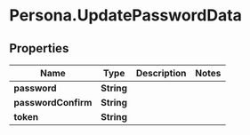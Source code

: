 # Persona.UpdatePasswordData

## Properties

Name | Type | Description | Notes
------------ | ------------- | ------------- | -------------
**password** | **String** |  | 
**passwordConfirm** | **String** |  | 
**token** | **String** |  | 


